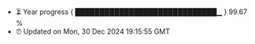 - ⏳ Year progress { █████████████████████████████▁ } 99.67 %
- ⏰ Updated on Mon, 30 Dec 2024 19:15:55 GMT

